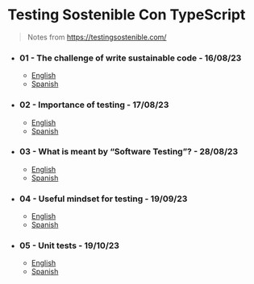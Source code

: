 # Testing Sostenible Con TypeScript

> Notes from https://testingsostenible.com/

* ### 01 - The challenge of write sustainable code - 16/08/23
  * [English](english/01.md)
  * [Spanish](español/01.md)
 
* ### 02 - Importance of testing - 17/08/23
  * [English](english/02.md)
  * [Spanish](español/02.md)

* ### 03 - What is meant by “Software Testing”? - 28/08/23
  * [English](english/03.md)
  * [Spanish](español/03.md)

* ### 04 - Useful mindset for testing - 19/09/23
  * [English](english/04.md)
  * [Spanish](español/04.md)

* ### 05 - Unit tests - 19/10/23
  * [English](english/05.md)
  * [Spanish](español/05.md)